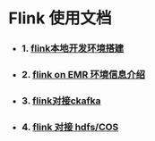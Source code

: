 # Flink 使用文档
- ### 1. [flink本地开发环境搭建](./01-flink本地开发环境.md)
- ### 2. [flink on EMR 环境信息介绍](./02-flink-on-EMR环境信息介绍.md)
- ### 3. [flink对接ckafka](./03-flink对接ckafka.md) 
- ### 4. [flink 对接 hdfs/COS](./04-flink对接hdfs和cos.md)